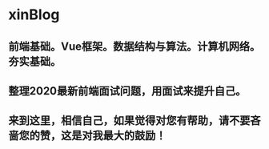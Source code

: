 # xinBlog
## 前端基础。Vue框架。数据结构与算法。计算机网络。夯实基础。
## 整理2020最新前端面试问题，用面试来提升自己。
## 来到这里，相信自己，如果觉得对您有帮助，请不要吝啬您的赞，这是对我最大的鼓励！
